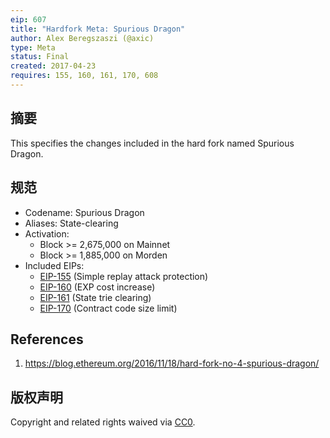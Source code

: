 ```yaml
---
eip: 607
title: "Hardfork Meta: Spurious Dragon"
author: Alex Beregszaszi (@axic)
type: Meta
status: Final
created: 2017-04-23
requires: 155, 160, 161, 170, 608
---
```


## 摘要

This specifies the changes included in the hard fork named Spurious Dragon.

## 规范

- Codename: Spurious Dragon
- Aliases: State-clearing
- Activation:
  - Block >= 2,675,000 on Mainnet
  - Block >= 1,885,000 on Morden
- Included EIPs:
  - [EIP-155](./eip-155.md) (Simple replay attack protection)
  - [EIP-160](./eip-160.md) (EXP cost increase)
  - [EIP-161](./eip-161.md) (State trie clearing)
  - [EIP-170](./eip-170.md) (Contract code size limit)

## References

1. https://blog.ethereum.org/2016/11/18/hard-fork-no-4-spurious-dragon/

## 版权声明

Copyright and related rights waived via [CC0](../LICENSE.md).
